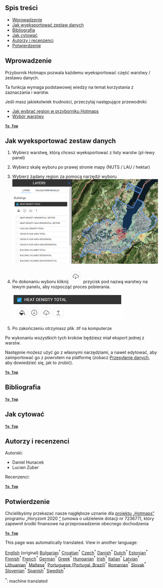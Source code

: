 <h2> Spis treści </h2><ul><li> <a href="#Introduction">Wprowadzenie</a> </li><li> <a href="#How-to-export-a-dataset">Jak wyeksportować zestaw danych</a> </li><li> <a href="#References">Bibliografia</a> </li><li> <a href="#How-to-cite">Jak cytować</a> </li><li> <a href="#Authors-and-reviewers">Autorzy i recenzenci</a> </li><li> <a href="#Acknowledgement">Potwierdzenie</a> </li></ul><h2> Wprowadzenie </h2><p> Przybornik Hotmaps pozwala każdemu wyeksportować część warstwy / zestawu danych. </p><p> Ta funkcja wymaga podstawowej wiedzy na temat korzystania z zaznaczania i warstw. </p><p> Jeśli masz jakiekolwiek trudności, przeczytaj następujące przewodniki: </p><ul><li> <a href="How-to-select-a-region-in-the-Hotmaps-toolbox">Jak wybrać region w przyborniku Hotmaps</a> </li><li> <a href="Layer-section">Wybór warstwy</a> </li></ul><p><ins> <code><strong><a href="#table-of-contents">To Top</a></strong></code> </ins> </p><h2> Jak wyeksportować zestaw danych </h2><ol><li><p> Wybierz warstwę, którą chcesz wyeksportować z listy warstw (pl-lewy panel) </p></li><li><p> Wybierz skalę wyboru po prawej stronie mapy (NUTS / LAU / hektar) </p></li><li><p> Wybierz żądany region za pomocą narzędzi wyboru <img alt="export_selection" src="images/export_selection.png"/></p></li><li><p> Po dokonaniu wyboru kliknij <img alt="przycisk eksportu" src="images/layer-export-btn.png"/> przycisk pod nazwą warstwy na lewym panelu, aby rozpocząć proces pobierania. </p><p><img alt="opcje warstwy" src="images/layer-options.png"/></p></li><li><p> Po zakończeniu otrzymasz plik .tif na komputerze </p></li></ol><p> Po wykonaniu wszystkich tych kroków będziesz miał eksport jednej z warstw. </p><p> Następnie możesz użyć go z własnymi narzędziami, a nawet edytować, aby zaimportować go z powrotem na platformę (zobacz <a href="Data_upload">Przesyłanie danych,</a> aby dowiedzieć się, jak to zrobić). </p><p><ins> <code><strong><a href="#table-of-contents">To Top</a></strong></code> </ins> </p><h2> Bibliografia </h2><p><ins> <code><strong><a href="#table-of-contents">To Top</a></strong></code> </ins> </p><h2> Jak cytować </h2><p><ins> <code><strong><a href="#table-of-contents">To Top</a></strong></code> </ins> </p><h2> Autorzy i recenzenci </h2><p> Autorski: </p><ul><li> Daniel Hunacek </li><li> Lucien Zuber </li></ul><p> Recenzenci: </p><p><ins> <code><strong><a href="#table-of-contents">To Top</a></strong></code> </ins> </p><h2> Potwierdzenie </h2><p> Chcielibyśmy przekazać nasze najgłębsze uznanie dla <a href="https://www.hotmaps-project.eu">projektu „Hotmaps”</a> programu „Horyzont 2020 <a href="https://www.hotmaps-project.eu">”</a> (umowa o udzielenie dotacji nr 723677), który zapewnił środki finansowe na przeprowadzenie obecnego dochodzenia </p><p><ins> <code><strong><a href="#table-of-contents">To Top</a></strong></code> </ins> </p>

This page was automatically translated. View in another language:

[English](en-Data-export-functionalities) (original) [Bulgarian](bg-Data-export-functionalities)<sup>\*</sup> [Croatian](hr-Data-export-functionalities)<sup>\*</sup> [Czech](cs-Data-export-functionalities)<sup>\*</sup> [Danish](da-Data-export-functionalities)<sup>\*</sup> [Dutch](nl-Data-export-functionalities)<sup>\*</sup> [Estonian](et-Data-export-functionalities)<sup>\*</sup> [Finnish](fi-Data-export-functionalities)<sup>\*</sup> [French](fr-Data-export-functionalities)<sup>\*</sup> [German](de-Data-export-functionalities)<sup>\*</sup> [Greek](el-Data-export-functionalities)<sup>\*</sup> [Hungarian](hu-Data-export-functionalities)<sup>\*</sup> [Irish](ga-Data-export-functionalities)<sup>\*</sup> [Italian](it-Data-export-functionalities)<sup>\*</sup> [Latvian](lv-Data-export-functionalities)<sup>\*</sup> [Lithuanian](lt-Data-export-functionalities)<sup>\*</sup> [Maltese](mt-Data-export-functionalities)<sup>\*</sup>  [Portuguese (Portugal, Brazil)](pt-Data-export-functionalities)<sup>\*</sup> [Romanian](ro-Data-export-functionalities)<sup>\*</sup> [Slovak](sk-Data-export-functionalities)<sup>\*</sup> [Slovenian](sl-Data-export-functionalities)<sup>\*</sup> [Spanish](es-Data-export-functionalities)<sup>\*</sup> [Swedish](sv-Data-export-functionalities)<sup>\*</sup> 

<sup>\*</sup>: machine translated
